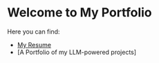 # Welcome to My Portfolio

Here you can find:
- [My Resume](tailored-resume.md)
- [A Portfolio of my LLM-powered projects]
